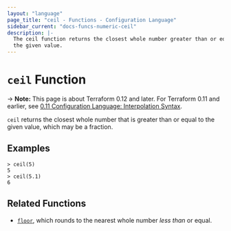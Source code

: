 ```yaml
---
layout: "language"
page_title: "ceil - Functions - Configuration Language"
sidebar_current: "docs-funcs-numeric-ceil"
description: |-
  The ceil function returns the closest whole number greater than or equal to
  the given value.
---
```


# `ceil` Function

-> **Note:** This page is about Terraform 0.12 and later. For Terraform 0.11 and
earlier, see
[0.11 Configuration Language: Interpolation Syntax](../../configuration-0-11/interpolation.html).

`ceil` returns the closest whole number that is greater than or equal to the
given value, which may be a fraction.

## Examples

```
> ceil(5)
5
> ceil(5.1)
6
```

## Related Functions

* [`floor`](./floor.html), which rounds to the nearest whole number _less than_
  or equal.
